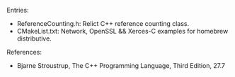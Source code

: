 Entries:
* ReferenceCounting.h: Relict C++ reference counting class.
* CMakeList.txt: Network, OpenSSL && Xerces-C examples for homebrew distributive.

References:
* Bjarne Stroustrup, The C++ Programming Language, Third Edition, 27.7
